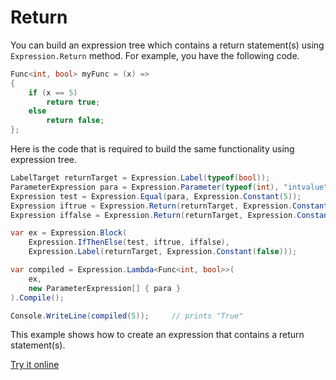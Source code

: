 # Return

You can build an expression tree which contains a return statement(s) using `Expression.Return` method. For example, you have the following code.

```csharp
Func<int, bool> myFunc = (x) => 
{
    if (x == 5)
        return true;
    else
        return false;
};
```

Here is the code that is required to build the same functionality using expression tree. 

```csharp
LabelTarget returnTarget = Expression.Label(typeof(bool));
ParameterExpression para = Expression.Parameter(typeof(int), "intvalue");
Expression test = Expression.Equal(para, Expression.Constant(5));
Expression iftrue = Expression.Return(returnTarget, Expression.Constant(true));
Expression iffalse = Expression.Return(returnTarget, Expression.Constant(false));

var ex = Expression.Block(
    Expression.IfThenElse(test, iftrue, iffalse),
    Expression.Label(returnTarget, Expression.Constant(false)));

var compiled = Expression.Lambda<Func<int, bool>>(
    ex,
    new ParameterExpression[] { para }
).Compile();

Console.WriteLine(compiled(5));     // prints "True"
```

This example shows how to create an expression that contains a return statement(s). 

[Try it online](https://dotnetfiddle.net/TfgSbX)